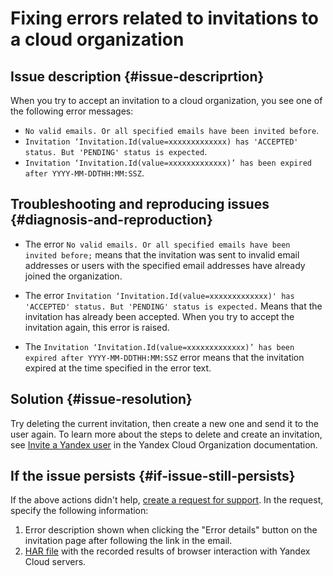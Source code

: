 # Fixing errors related to invitations to a cloud organization

## Issue description {#issue-descriprtion}

When you try to accept an invitation to a cloud organization, you see one of the following error messages:
- `No valid emails. Or all specified emails have been invited before`.
- `Invitation ‘Invitation.Id(value=xxxxxxxxxxxxx) has 'ACCEPTED' status. But 'PENDING' status is expected`.
- `Invitation ‘Invitation.Id(value=xxxxxxxxxxxxx)’ has been expired after YYYY-MM-DDTHH:MM:SSZ`.

## Troubleshooting and reproducing issues {#diagnosis-and-reproduction}

* The error `No valid emails. Or all specified emails have been invited before;` means that the invitation was sent to invalid email addresses or users with the specified email addresses have already joined the organization.

* The error `Invitation ‘Invitation.Id(value=xxxxxxxxxxxxx)' has 'ACCEPTED' status. But 'PENDING' status is expected.` Means that the invitation has already been accepted. When you try to accept the invitation again, this error is raised.

* The `Invitation ‘Invitation.Id(value=xxxxxxxxxxxxx)’ has been expired after YYYY-MM-DDTHH:MM:SSZ` error means that the invitation expired at the time specified in the error text.

## Solution {#issue-resolution}

Try deleting the current invitation, then create a new one and send it to the user again.
To learn more about the steps to delete and create an invitation, see [Invite a Yandex user](../../../organization/operations/add-account.md#add-or-invite-user-account) in the Yandex Cloud Organization documentation.

## If the issue persists {#if-issue-still-persists}

If the above actions didn't help, [create a request for support](https://console.cloud.yandex.ru/support?section=contact).
In the request, specify the following information:
1. Error description shown when clicking the "Error details" button on the invitation page after following the link in the email.
2. [HAR file](../../../support/create-har.md) with the recorded results of browser interaction with Yandex Cloud servers.

